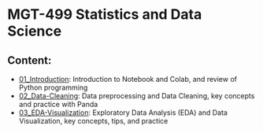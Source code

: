 # MGT-499 Statistics and Data Science

## Content:
- [01_Introduction](https://github.com/edoardochiarotti/class_datascience/tree/main/2023/01_Introduction): Introduction to Notebook and Colab, and review of Python programming
- [02_Data-Cleaning](https://github.com/edoardochiarotti/class_datascience/tree/main/2023/02_Data-Cleaning): Data preprocessing and Data Cleaning, key concepts and practice with Panda
- [03_EDA-Visualization](https://github.com/edoardochiarotti/class_datascience/tree/main/2023/03_EDA-Visualization): Exploratory Data Analysis (EDA) and Data Visualization, key concepts, tips, and practice